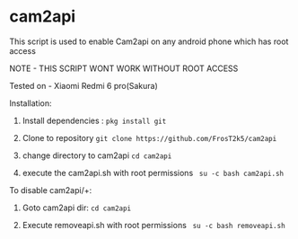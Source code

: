 # cam2api
This script is used to enable Cam2api on any android phone which has root access

NOTE - THIS SCRIPT WONT WORK WITHOUT ROOT ACCESS

Tested on - Xiaomi Redmi 6 pro(Sakura)


Installation:

1. Install dependencies :
  ```pkg install git```
  
2. Clone to repository
  ```git clone https://github.com/FrosT2k5/cam2api```
  
3. change directory to cam2api
  ```cd cam2api```
4. execute the cam2api.sh with root permissions
  ``` su -c bash cam2api.sh```
  

To disable cam2api/+:

1. Goto cam2api dir:
  ```cd cam2api```
  
2. Execute removeapi.sh with root permissions
  ``` su -c bash removeapi.sh```

